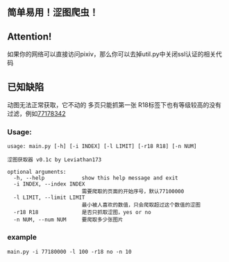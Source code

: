 
## 简单易用！涩图爬虫！


## Attention!
如果你的网络可以直接访问pixiv，那么你可以去掉util.py中关闭ssl认证的相关代码

## 已知缺陷
动图无法正常获取，它不动的
多页只能抓第一张
R18标签下也有等级较高的没有过滤，例如[77178342](https://www.pixiv.net/artworks/77178342)

### Usage:
```
usage: main.py [-h] [-i INDEX] [-l LIMIT] [-r18 R18] [-n NUM]

涩图获取器 v0.1c by Leviathan173

optional arguments:
  -h, --help            show this help message and exit
  -i INDEX, --index INDEX
                        需要爬取的页面的开始序号，默认77100000
  -l LIMIT, --limit LIMIT
                        最小被人喜欢的数值，只会爬取超过这个数值的涩图
  -r18 R18              是否只抓取涩图，yes or no
  -n NUM, --num NUM     要爬取多少张图片
```
### example
```
main.py -i 77180000 -l 100 -r18 no -n 10
```
